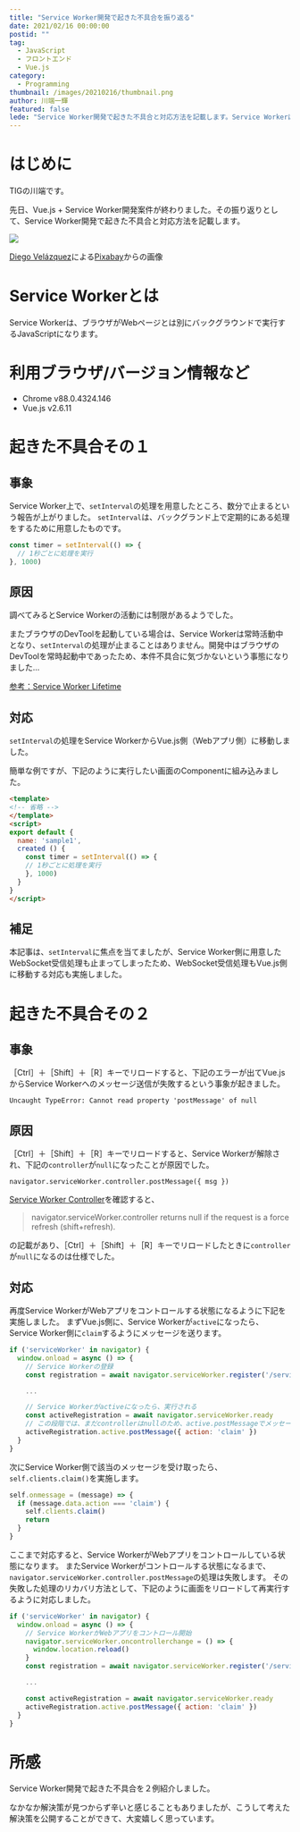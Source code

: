 ```yaml
---
title: "Service Worker開発で起きた不具合を振り返る"
date: 2021/02/16 00:00:00
postid: ""
tag:
  - JavaScript
  - フロントエンド
  - Vue.js
category:
  - Programming
thumbnail: /images/20210216/thumbnail.png
author: 川端一輝
featured: false
lede: "Service Worker開発で起きた不具合と対応方法を記載します。Service Workerは、ブラウザがWebページとは別にバックグラウンドで実行するJavaScriptになります。"
---
```

# はじめに

TIGの川端です。

先日、Vue.js + Service Worker開発案件が終わりました。その振り返りとして、Service Worker開発で起きた不具合と対応方法を記載します。

<img src="/images/20210216/thumbnail.png" class="img-middle-size" loading="lazy">

<a href="https://pixabay.com/ja/users/templune-1493489/?utm_source=link-attribution&amp;utm_medium=referral&amp;utm_campaign=image&amp;utm_content=2044932">Diego Velázquez</a>による<a href="https://pixabay.com/ja/?utm_source=link-attribution&amp;utm_medium=referral&amp;utm_campaign=image&amp;utm_content=2044932">Pixabay</a>からの画像


# Service Workerとは
Service Workerは、ブラウザがWebページとは別にバックグラウンドで実行するJavaScriptになります。

# 利用ブラウザ/バージョン情報など
- Chrome v88.0.4324.146
- Vue.js v2.6.11

# 起きた不具合その１

## 事象
Service Worker上で、`setInterval`の処理を用意したところ、数分で止まるという報告が上がりました。
`setInterval`は、バックグランド上で定期的にある処理をするために用意したものです。

```js service-worker.js
const timer = setInterval(() => {
  // 1秒ごとに処理を実行
}, 1000)
```

## 原因
調べてみるとService Workerの活動には制限があるようでした。

またブラウザのDevToolを起動している場合は、Service Workerは常時活動中となり、`setInterval`の処理が止まることはありません。開発中はブラウザのDevToolを常時起動中であったため、本件不具合に気づかないという事態になりました...

[参考：Service Worker Lifetime](https://w3c.github.io/ServiceWorker/#service-worker-lifetime)


## 対応
`setInterval`の処理をService WorkerからVue.js側（Webアプリ側）に移動しました。

簡単な例ですが、下記のように実行したい画面のComponentに組み込みました。

```html sample1.vue
<template>
<!-- 省略 -->
</template>
<script>
export default {
  name: 'sample1',
  created () {
    const timer = setInterval(() => {
    // 1秒ごとに処理を実行
    }, 1000)
  }
}
</script>
```

## 補足
本記事は、`setInterval`に焦点を当てましたが、Service Worker側に用意したWebSocket受信処理も止まってしまったため、WebSocket受信処理もVue.js側に移動する対応も実施しました。

# 起きた不具合その２

## 事象
［Ctrl］＋［Shift］＋［R］キーでリロードすると、下記のエラーが出てVue.jsからService Workerへのメッセージ送信が失敗するという事象が起きました。

```
Uncaught TypeError: Cannot read property 'postMessage' of null
```

## 原因
［Ctrl］＋［Shift］＋［R］キーでリロードすると、Service Workerが解除され、下記の`controller`が`null`になったことが原因でした。

```
navigator.serviceWorker.controller.postMessage({ msg })
```

[Service Worker Controller](https://w3c.github.io/ServiceWorker/#dom-serviceworkercontainer-controller)を確認すると、

>navigator.serviceWorker.controller returns null if the request is a force refresh (shift+refresh).

の記載があり、［Ctrl］＋［Shift］＋［R］キーでリロードしたときに`controller`が`null`になるのは仕様でした。

## 対応
再度Service WorkerがWebアプリをコントロールする状態になるように下記を実施しました。
まずVue.js側に、Service Workerが`active`になったら、Service Worker側に`claim`するようにメッセージを送ります。

```js main.js
if ('serviceWorker' in navigator) {
  window.onload = async () => {
    // Service Workerの登録
    const registration = await navigator.serviceWorker.register('/service-worker.js')

    ...

    // Service Workerがactiveになったら、実行される
    const activeRegistration = await navigator.serviceWorker.ready
    // この段階では、まだcontrollerはnullのため、active.postMessageでメッセージを送信
    activeRegistration.active.postMessage({ action: 'claim' })
  }
}
```

次にService Worker側で該当のメッセージを受け取ったら、`self.clients.claim()`を実施します。

```js service-worker.js
self.onmessage = (message) => {
  if (message.data.action === 'claim') {
    self.clients.claim()
    return
  }
}
```
ここまで対応すると、Service WorkerがWebアプリをコントロールしている状態になります。
またService Workerがコントロールする状態になるまで、`navigator.serviceWorker.controller.postMessage`の処理は失敗します。
その失敗した処理のリカバリ方法として、下記のように画面をリロードして再実行するように対応しました。

```js main.js
if ('serviceWorker' in navigator) {
  window.onload = async () => {
    // Service WorkerがWebアプリをコントロール開始
    navigator.serviceWorker.oncontrollerchange = () => {
      window.location.reload()
    }
    const registration = await navigator.serviceWorker.register('/service-worker.js')

    ...

    const activeRegistration = await navigator.serviceWorker.ready
    activeRegistration.active.postMessage({ action: 'claim' })
  }
}
```

# 所感
Service Worker開発で起きた不具合を２例紹介しました。

なかなか解決策が見つからず辛いと感じることもありましたが、こうして考えた解決策を公開することができて、大変嬉しく思っています。
